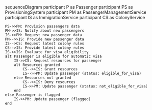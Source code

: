 sequenceDiagram
    participant P as Passenger
    participant PS as ProvisioningSystem
    participant PM as PassengerManagementService
    participant IS as ImmigrationService
    participant CS as ColonyService

    PS->>PM: Provision passengers data
    PM->>IS: Notify about new passengers
    IS->>PM: Request new passenger data
    PM-->>IS: Provide new passenger data
    IS-->CS: Request latest colony rules
    CS-->IS: Provide latest colony rules
    IS->>IS: Evaluate for visa eligibility
    alt Passenger is eligible for automatic visa
        IS->>CS: Request resources for passenger
        alt Resources granted
            CS-->>IS: Grant resources
            IS-->>PM: Update passenger (status: eligible_for_visa)
        else Resources not granted
            CS-->>IS: Deny resources
            IS->>PM: Update passenger (status: not_eligible_for_visa)
        end
    else Passenger is flagged
        IS->>PM: Update passenger (flagged)
    end